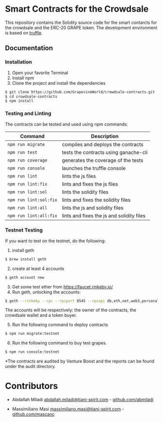 # Smart Contracts for the Crowdsale

This repository contains the Solidity source code for the smart contarcts for the crowdsale and the ERC-20 GRAPE token. 
The development environment is based on [truffle].

## Documentation 

### Installation 
1. Open your favorite Terminal 
2. Install npm
3. Clone the project and install the dependencies
```sh
$ git clone https://github.com/GrapevineWorld/crowdsale-contracts.git
$ cd crowdsale-contracts
$ npm install
```

### Testing and Linting
The contracts can be tested and used using npm commands:

| Command | Description |
| ------ | ------ |
| ``` npm run migrate ``` | compiles and deploys the contracts |
| ``` npm run test ``` | tests the contracts using ganache-cli |
| ``` npm run coverage ``` | generates the coverage of the tests |
| ``` npm run console ``` | launches the truffle console |
| ``` npm run lint ``` | lints the js files |
| ``` npm run lint:fix ``` | lints and fixes the js files  |
| ``` npm run lint:sol ``` | lints the solidity files |
| ``` npm run lint:sol:fix ``` | lints and fixes the solidity files |
| ``` npm run lint:all ``` | lints the js and solidity files |
| ``` npm run lint:all:fix ``` | lints and fixes the js and solidity files |

### Testnet Testing
If you want to test on the testnet, do the following:
1. install geth
```sh
$ brew install geth
```
2. create at least 4 accounts 
```sh
$ geth account new
```
3. Get some test ether from https://faucet.rinkeby.io/
4. Run geth, unlocking the accounts:
```sh
$ geth --rinkeby --rpc --rpcport 8545 --rpcapi db,eth,net,web3,personal --unlock="0,1,2"
```
The accounts will be respectively: the owner of the contracts, the crowdsale wallet and a token buyer.

5. Run the following command to deploy contracts
```sh
$ npm run migrate:testnet
```

6. Run the following command to buy test grapes.
```sh
$ npm run console:testnet
```

*The contracts are audited by Venture Boost and the reports can be found under the audit directory. 

# Contributors

* Abdallah Miladi <abdallah.miladi@tiani-spirit.com> - [github.com/abmiladi](http://github.com/abmiladi)
* Massimiliano Masi <massimiliano.masi@tiani-spirit.com> - [github.com/mascanc](http://github.com/mascanc)


   [truffle]: <http://truffleframework.com/>
